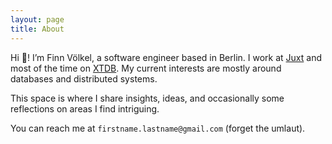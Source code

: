 ```yaml
---
layout: page
title: About
---
```


Hi 👋! I’m Finn Völkel, a software engineer based in Berlin.
I work at [Juxt](https://juxt.pro/) and most of the time on [XTDB](https://github.com/xtdb/xtdb).
My current interests are mostly around databases and distributed systems.

This space is where I share insights, ideas, and occasionally some reflections on areas I find intriguing.

You can reach me at `firstname.lastname@gmail.com` (forget the umlaut).
